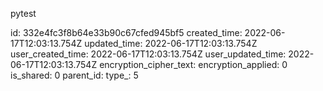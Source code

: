 pytest

id: 332e4fc3f8b64e33b90c67cfed945bf5
created_time: 2022-06-17T12:03:13.754Z
updated_time: 2022-06-17T12:03:13.754Z
user_created_time: 2022-06-17T12:03:13.754Z
user_updated_time: 2022-06-17T12:03:13.754Z
encryption_cipher_text: 
encryption_applied: 0
is_shared: 0
parent_id: 
type_: 5